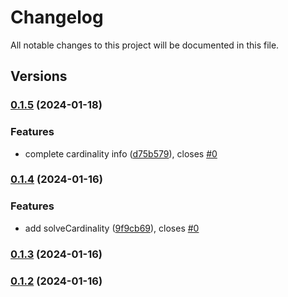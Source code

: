 # Changelog

All notable changes to this project will be documented in this file.

## Versions

### [0.1.5](https://github.com/FlavioLionelRita/typ3s/compare/v0.1.4...v0.1.5) (2024-01-18)


### Features

* complete cardinality info ([d75b579](https://github.com/FlavioLionelRita/typ3s/commit/d75b5796bb1c2150e06b46a39e24eb2a90db8ca4)), closes [#0](https://github.com/FlavioLionelRita/typ3s/issues/0)

### [0.1.4](https://github.com/FlavioLionelRita/typ3s/compare/v0.1.3...v0.1.4) (2024-01-16)


### Features

* add solveCardinality ([9f9cb69](https://github.com/FlavioLionelRita/typ3s/commit/9f9cb69716962f84adbb54c61bcea2beed200edb)), closes [#0](https://github.com/FlavioLionelRita/typ3s/issues/0)

### [0.1.3](https://github.com/FlavioLionelRita/typ3s/compare/v0.1.2...v0.1.3) (2024-01-16)

### [0.1.2](https://github.com/FlavioLionelRita/typ3s/compare/v0.1.1...v0.1.2) (2024-01-16)
